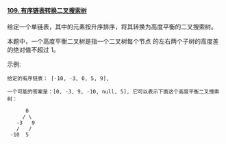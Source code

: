 #### [109. 有序链表转换二叉搜索树](https://leetcode-cn.com/problems/convert-sorted-list-to-binary-search-tree/)

给定一个单链表，其中的元素按升序排序，将其转换为高度平衡的二叉搜索树。

本题中，一个高度平衡二叉树是指一个二叉树每个节点 的左右两个子树的高度差的绝对值不超过 1。

示例:

```
给定的有序链表： [-10, -3, 0, 5, 9],

一个可能的答案是：[0, -3, 9, -10, null, 5], 它可以表示下面这个高度平衡二叉搜索树：

      0
     / \
   -3   9
   /   /
 -10  5

```

